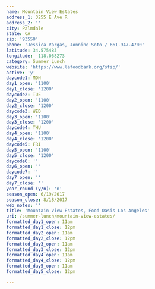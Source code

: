 ```yaml
---
name: Mountain View Estates
address_1: 3255 E Ave R
address_2: ''
city: Palmdale
state: CA
zip: '93550'
phone: 'Jessica Vargas, Jonnine Soto / 661.947.4700'
latitude: 34.575483
longitude: -118.068273
category: Summer Lunch
website: 'https://www.lafoodbank.org/sfsp/'
active: 'y'
daycode1: MON
day1_open: '1100'
day1_close: '1200'
daycode2: TUE
day2_open: '1100'
day2_close: '1200'
daycode3: WED
day3_open: '1100'
day3_close: '1200'
daycode4: THU
day4_open: '1100'
day4_close: '1200'
daycode5: FRI
day5_open: '1100'
day5_close: '1200'
daycode6: ''
day6_open: ''
daycode7: ''
day7_open: ''
day7_close: ''
year_round (y/n): 'n'
season_open: 6/19/2017
season_close: 8/18/2017
web notes: ''
title: 'Mountain View Estates, Food Oasis Los Angeles'
uri: /summer-lunch/mountain-view-estates/
formatted_day1_open: 11am
formatted_day1_close: 12pm
formatted_day2_open: 11am
formatted_day2_close: 12pm
formatted_day3_open: 11am
formatted_day3_close: 12pm
formatted_day4_open: 11am
formatted_day4_close: 12pm
formatted_day5_open: 11am
formatted_day5_close: 12pm

---
```



